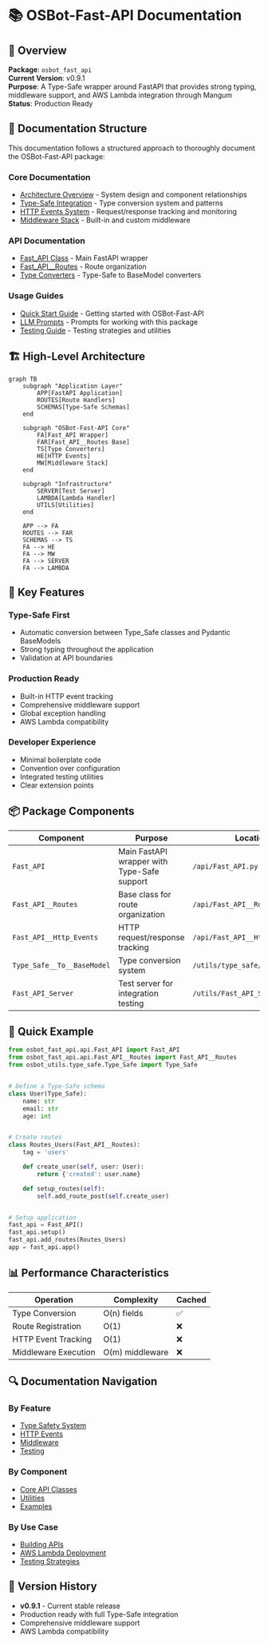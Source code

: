 # 📚 OSBot-Fast-API Documentation

## 🎯 Overview

**Package**: `osbot_fast_api`  
**Current Version**: v0.9.1  
**Purpose**: A Type-Safe wrapper around FastAPI that provides strong typing, middleware support, and AWS Lambda integration through Mangum  
**Status**: Production Ready

## 📖 Documentation Structure

This documentation follows a structured approach to thoroughly document the OSBot-Fast-API package:

### Core Documentation
- [Architecture Overview](./architecture/osbot-fast-api-architecture.md) - System design and component relationships
- [Type-Safe Integration](./type-safe/type-safe-integration.md) - Type conversion system and patterns
- [HTTP Events System](./features/http-events-system.md) - Request/response tracking and monitoring
- [Middleware Stack](./features/middleware-stack.md) - Built-in and custom middleware

### API Documentation
- [Fast_API Class](./code/osbot_fast_api/api/Fast_API.py.md) - Main FastAPI wrapper
- [Fast_API__Routes](./code/osbot_fast_api/api/Fast_API__Routes.py.md) - Route organization
- [Type Converters](./code/osbot_fast_api/utils/type_safe/) - Type-Safe to BaseModel converters

### Usage Guides
- [Quick Start Guide](./guides/quick-start.md) - Getting started with OSBot-Fast-API
- [LLM Prompts](./guides/llm-prompts.md) - Prompts for working with this package
- [Testing Guide](./guides/testing.md) - Testing strategies and utilities

## 🏗️ High-Level Architecture

```mermaid
graph TB
    subgraph "Application Layer"
        APP[FastAPI Application]
        ROUTES[Route Handlers]
        SCHEMAS[Type-Safe Schemas]
    end
    
    subgraph "OSBot-Fast-API Core"
        FA[Fast_API Wrapper]
        FAR[Fast_API__Routes Base]
        TS[Type Converters]
        HE[HTTP Events]
        MW[Middleware Stack]
    end
    
    subgraph "Infrastructure"
        SERVER[Test Server]
        LAMBDA[Lambda Handler]
        UTILS[Utilities]
    end
    
    APP --> FA
    ROUTES --> FAR
    SCHEMAS --> TS
    FA --> HE
    FA --> MW
    FA --> SERVER
    FA --> LAMBDA
```

## 🚀 Key Features

### Type-Safe First
- Automatic conversion between Type_Safe classes and Pydantic BaseModels
- Strong typing throughout the application
- Validation at API boundaries

### Production Ready
- Built-in HTTP event tracking
- Comprehensive middleware support
- Global exception handling
- AWS Lambda compatibility

### Developer Experience
- Minimal boilerplate code
- Convention over configuration
- Integrated testing utilities
- Clear extension points

## 📦 Package Components

| Component | Purpose | Location |
|-----------|---------|----------|
| `Fast_API` | Main FastAPI wrapper with Type-Safe support | `/api/Fast_API.py` |
| `Fast_API__Routes` | Base class for route organization | `/api/Fast_API__Routes.py` |
| `Fast_API__Http_Events` | HTTP request/response tracking | `/api/Fast_API__Http_Events.py` |
| `Type_Safe__To__BaseModel` | Type conversion system | `/utils/type_safe/` |
| `Fast_API_Server` | Test server for integration testing | `/utils/Fast_API_Server.py` |

## 🔧 Quick Example

```python
from osbot_fast_api.api.Fast_API import Fast_API
from osbot_fast_api.api.Fast_API__Routes import Fast_API__Routes
from osbot_utils.type_safe.Type_Safe import Type_Safe


# Define a Type-Safe schema
class User(Type_Safe):
    name: str
    email: str
    age: int


# Create routes
class Routes_Users(Fast_API__Routes):
    tag = 'users'

    def create_user(self, user: User):
        return {'created': user.name}

    def setup_routes(self):
        self.add_route_post(self.create_user)


# Setup application
fast_api = Fast_API()
fast_api.setup()
fast_api.add_routes(Routes_Users)
app = fast_api.app()
```

## 📊 Performance Characteristics

| Operation | Complexity | Cached |
|-----------|------------|---------|
| Type Conversion | O(n) fields | ✅ |
| Route Registration | O(1) | ❌ |
| HTTP Event Tracking | O(1) | ❌ |
| Middleware Execution | O(m) middleware | ❌ |

## 🔍 Documentation Navigation

### By Feature
- [Type Safety System](./type-safe/)
- [HTTP Events](./features/http-events-system.md)
- [Middleware](./features/middleware-stack.md)
- [Testing](./guides/testing.md)

### By Component
- [Core API Classes](./code/osbot_fast_api/api/)
- [Utilities](./code/osbot_fast_api/utils/)
- [Examples](./code/osbot_fast_api/examples/)

### By Use Case
- [Building APIs](./guides/quick-start.md)
- [AWS Lambda Deployment](./guides/lambda-deployment.md)
- [Testing Strategies](./guides/testing.md)

## 📝 Version History

- **v0.9.1** - Current stable release
- Production ready with full Type-Safe integration
- Comprehensive middleware support
- AWS Lambda compatibility